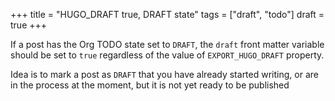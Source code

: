 +++
title = "HUGO_DRAFT true, DRAFT state"
tags = ["draft", "todo"]
draft = true
+++

If a post has the Org TODO state set to `DRAFT`, the `draft` front
matter variable should be set to `true` regardless of the value of
`EXPORT_HUGO_DRAFT` property.

Idea is to mark a post as `DRAFT` that you have already started
writing, or are in the process at the moment, but it is not yet ready
to be published
